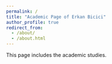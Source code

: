 ```yaml
---
permalink: /
title: "Academic Page of Erkan Bicici"
author_profile: true
redirect_from: 
  - /about/
  - /about.html
---
```


This page includes the academic studies. 

